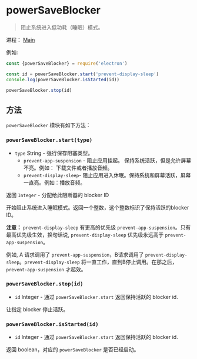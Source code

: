 # powerSaveBlocker

> 阻止系统进入低功耗（睡眠）模式。

进程： [Main](../glossary.md#main-process)

例如:

```javascript
const {powerSaveBlocker} = require('electron')

const id = powerSaveBlocker.start('prevent-display-sleep')
console.log(powerSaveBlocker.isStarted(id))

powerSaveBlocker.stop(id)
```

## 方法

`powerSaveBlocker` 模块有如下方法：

### `powerSaveBlocker.start(type)`

* `type` String - 强行保存阻塞类型。
  * `prevent-app-suspension` - 阻止应用挂起。
    保持系统活跃，但是允许屏幕不亮。例如：
    下载文件或者播放音频。
  * `prevent-display-sleep`- 阻止应用进入休眠。保持系统和屏幕活跃，屏幕一直亮。例如：播放音频。

返回 `Integer` - 分配给此阻断器的 blocker ID

开始阻止系统进入睡眠模式。返回一个整数，这个整数标识了保持活跃的blocker ID。

**注意：** `prevent-display-sleep` 有更高的优先级
`prevent-app-suspension`。只有最高优先级生效，换句话说, `prevent-display-sleep` 优先级永远高于
`prevent-app-suspension`。

例如, A 请求调用了 `prevent-app-suspension`，B请求调用了 `prevent-display-sleep`。`prevent-display-sleep`
将一直工作，直到B停止调用。在那之后，`prevent-app-suspension`
才起效。

### `powerSaveBlocker.stop(id)`

* `id` Integer - 通过 `powerSaveBlocker.start` 返回保持活跃的 blocker id.

让指定 blocker 停止活跃。

### `powerSaveBlocker.isStarted(id)`

* `id` Integer - 通过 `powerSaveBlocker.start` 返回保持活跃的 blocker id.

返回 boolean，对应的 `powerSaveBlocker` 是否已经启动。
